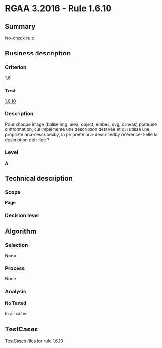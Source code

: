 # RGAA 3.2016 - Rule 1.6.10

## Summary
No-check rule


## Business description

### Criterion
[1.6](http://references.modernisation.gouv.fr/rgaa-accessibilite/criteres.html#crit-1-6)

### Test
[1.6.10](http://references.modernisation.gouv.fr/rgaa-accessibilite/criteres.html#test-1-6-10)

### Description
Pour chaque image (balise img, area, object, embed, svg, canvas) porteuse d’information, qui implémente une description détaillée et qui utilise une propriété aria-describedby, la propriété aria-describedby référence-t-elle la description détaillée ?

### Level
**A**


## Technical description

### Scope
**Page**

### Decision level


## Algorithm

### Selection
None

### Process
None

### Analysis

#### No Tested
In all cases


##  TestCases

[TestCases files for rule 1.6.10](https://github.com/Asqatasun/Asqatasun/tree/RGAA_3.2016/rules/rules-rgaa3.2016/src/test/resources/testcases/rgaa32016/Rgaa32016Rule010610/)



